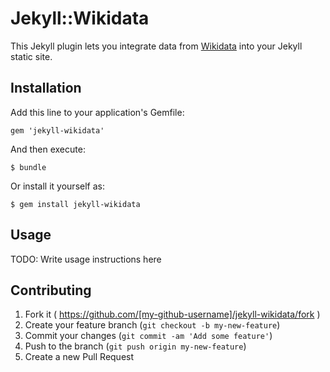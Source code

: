 # Jekyll::Wikidata

This Jekyll plugin lets you integrate data from [Wikidata](https://wikidata.org)
into your Jekyll static site.

## Installation

Add this line to your application's Gemfile:

    gem 'jekyll-wikidata'

And then execute:

    $ bundle

Or install it yourself as:

    $ gem install jekyll-wikidata

## Usage

TODO: Write usage instructions here

## Contributing

1. Fork it ( https://github.com/[my-github-username]/jekyll-wikidata/fork )
2. Create your feature branch (`git checkout -b my-new-feature`)
3. Commit your changes (`git commit -am 'Add some feature'`)
4. Push to the branch (`git push origin my-new-feature`)
5. Create a new Pull Request
